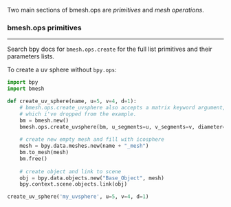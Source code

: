 Two main sections of bmesh.ops are _primitives_ and _mesh operations_.

### bmesh.ops  primitives
____

Search bpy docs for `bmesh.ops.create` for the full list primitives and their parameters lists.

To create a uv sphere without `bpy.ops`:
```python
import bpy
import bmesh

def create_uv_sphere(name, u=5, v=4, d=1):
    # bmesh.ops.create_uvsphere also accepts a matrix keyword argument, 
    # which i've dropped from the example.
    bm = bmesh.new()
    bmesh.ops.create_uvsphere(bm, u_segments=u, v_segments=v, diameter=d)
    
    # create new empty mesh and fill with icosphere
    mesh = bpy.data.meshes.new(name + "_mesh")
    bm.to_mesh(mesh)
    bm.free()
    
    # create object and link to scene
    obj = bpy.data.objects.new("Base_Object", mesh)
    bpy.context.scene.objects.link(obj)

create_uv_sphere('my_uvsphere', u=5, v=4, d=1)
    
```
